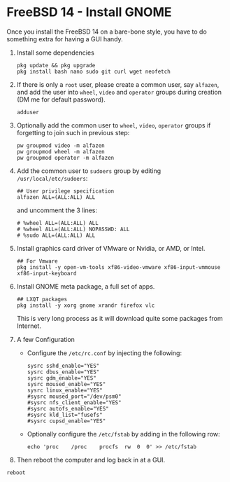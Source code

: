 # FreeBSD 14 - Install GNOME



Once you install the FreeBSD 14 on a bare-bone style, you have to do something extra for having a GUI handy.



1. Install some dependencies

   ```
   pkg update && pkg upgrade
   pkg install bash nano sudo git curl wget neofetch
   ```

   

2. If there is only a `root` user, please create a common user, say `alfazen`, and add the user into `wheel`, `video` and `operator` groups during creation (DM me for default password).

   ```
   adduser
   ```

   

3. Optionally add the common user to `wheel`, `video`, `operator` groups if forgetting to join such in previous step:

   ```
   pw groupmod video -m alfazen
   pw groupmod wheel -m alfazen
   pw groupmod operator -m alfazen
   ```

   

4. Add the common user to `sudoers` group by editing `/usr/local/etc/sudoers`:

   ```
   ## User privilege specification
   alfazen ALL=(ALL:ALL) ALL
   ```

   and uncomment the 3 lines:

   ```
   # %wheel ALL=(ALL:ALL) ALL
   # %wheel ALL=(ALL:ALL) NOPASSWD: ALL
   # %sudo ALL=(ALL:ALL) ALL 
   ```

   

5. Install graphics card driver of VMware or Nvidia, or AMD, or Intel.

   ```
   ## For Vmware
   pkg install -y open-vm-tools xf86-video-vmware xf86-input-vmmouse xf86-input-keyboard
   ```

   

6. Install GNOME meta package, a full set of apps.

   ```
   ## LXQT packages
   pkg install -y xorg gnome xrandr firefox vlc
   ```

   This is very long process as it will download quite some packages from Internet.

   

7. A few Configuration

   * Configure the `/etc/rc.conf` by injecting the following:

     ```
     sysrc sshd_enable="YES"
     sysrc dbus_enable="YES"
     sysrc gdm_enable="YES"
     sysrc moused_enable="YES"
     sysrc linux_enable="YES"
     #sysrc moused_port="/dev/psm0"
     #sysrc nfs_client_enable="YES"
     #sysrc autofs_enable="YES"
     #sysrc kld_list="fusefs"
     #sysrc cupsd_enable="YES"
     ```
     
   * Optionally configure the `/etc/fstab` by adding in the following row:
   
     ```
     echo 'proc    /proc    procfs  rw  0  0' >> /etc/fstab
     ```
     
     
   
8. Then reboot the computer and log back in at a GUI.

  ```
  reboot
  ```

  

  